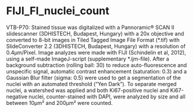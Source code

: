 # FIJI_Fl_nuclei_count

VTB-P70:
Stained tissue was digitalized with a Pannoramic® SCAN II slidescanner (3DHISTECH, Budapest, Hungary) with a 20x objective and converted to 8-bit images in Tiled Tagged Image File Format (*.tif) with SlideConverter 2.2 (3DHISTECH, Budapest, Hungary) with a resolution of 0.4µm/Pixel. Image analyzes were made with FIJI (Schindelin et al, 2012), using a self-made ImageJ-script (supplementary *.ijm-file). After a background subtraction (rolling ball: 30) to reduce auto-fluorescence and unspecific signal, automatic contrast enhancement (saturation: 0.3) and a Gaussian Blur filter (sigma: 0.5) were used to get a segmentation of the nuclei with an automated threshold (“Yen Dark”). To separate merged nuclei, a watershed was applied and both Ki67-positive nuclei and Ki67-negative nuclei, counter-stained with DAPI, were analyzed by size and all between 10µm² and 200µm² were counted.
